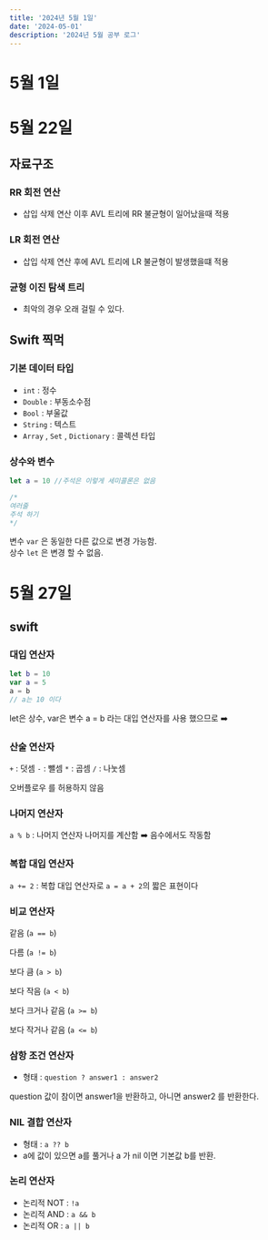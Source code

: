 ```yaml
---
title: '2024년 5월 1일'
date: '2024-05-01'
description: '2024년 5월 공부 로그'
---
```

# 5월 1일 

# 5월 22일

## 자료구조
### RR 회전 연산
- 삽입 삭제 연산 이후 AVL 트리에 RR 불균형이 일어났을때 적용

### LR 회전 연산
- 삽입 삭제 연산 후에 AVL 트리에 LR 불균형이 발생했을떄 적용

### 균형 이진 탐색 트리
- 최악의 경우 오래 걸릴 수 있다.



## Swift 찍먹
### 기본 데이터 타입
- `int` : 정수
- `Double` : 부동소수점
- `Bool` : 부울값
- `String` : 텍스트
- `Array` , `Set` , `Dictionary` : 콜렉션 타입

### 상수와 변수 
```swift
let a = 10 //주석은 이렇게 세미콜론은 없음

/*
여러줄 
주석 하기
*/
```

변수 `var` 은 동일한 다른 값으로 변경 가능함.  
상수 `let` 은 변경 할 수 없음.  

# 5월 27일
## swift
### 대입 연산자
```swift
let b = 10
var a = 5
a = b
// a는 10 이다
```
let은 상수, var은 변수 a = b 라는 대입 연산자를 사용 했으므로 ➡️ 

### 산술 연산자
`+` : 덧셈
`-` : 뺄셈
`*` : 곱셈
`/` : 나눗셈

오버플로우 를 허용하지 않음

### 나머지 연산자
`a % b` : 나머지 연산자
나머지를 계산함 ➡️ 음수에서도 작동함

### 복합 대입 연산자
`a += 2` : 복합 대입 연산자로 `a = a + 2`의 짧은 표현이다

### 비교 연산자
같음 (`a == b`)

다름 (`a != b`)

보다 큼 (`a > b`)

보다 작음 (`a < b`)

보다 크거나 같음 (`a >= b`)

보다 작거나 같음 (`a <= b`)

### 삼항 조건 연산자

 - 형태 : ` question ? answer1 : answer2 `
 
 question 값이 참이면 answer1을 반환하고, 아니면 answer2 를 반환한다.

### NIL 결합 연산자

 - 형태 : `a ?? b` 
 - a에 값이 있으면 a를 풀거나 a 가 nil 이면 기본값 b를 반환.

### 논리 연산자
- 논리적 NOT : `!a`
- 논리적 AND : `a && b`
- 논리적 OR : `a || b`
